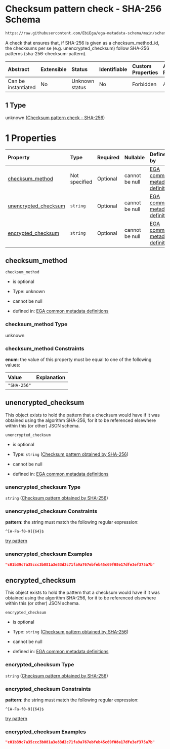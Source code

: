 # Checksum pattern check - SHA-256 Schema

```txt
https://raw.githubusercontent.com/EbiEga/ega-metadata-schema/main/schemas/EGA.common-definitions.json#/definitions/checksum-pattern-check/anyOf/1
```

A check that ensures that, if SHA-256 is given as a checksum\_method\_id, the checksums per se (e.g. unencrypted\_checksum) follow SHA-256 patterns (sha-256-checksum-pattern).

| Abstract            | Extensible | Status         | Identifiable | Custom Properties | Additional Properties | Access Restrictions | Defined In                                                                                           |
| :------------------ | :--------- | :------------- | :----------- | :---------------- | :-------------------- | :------------------ | :--------------------------------------------------------------------------------------------------- |
| Can be instantiated | No         | Unknown status | No           | Forbidden         | Allowed               | none                | [EGA.common-definitions.json\*](../../../schemas/EGA.common-definitions.json "open original schema") |

## 1 Type

unknown ([Checksum pattern check - SHA-256](ega-12-definitions-check-checksum-checks-based-on-its-method-anyof-checksum-pattern-check---sha-256.md))

# 1 Properties

| Property                                       | Type          | Required | Nullable       | Defined by                                                                                                                                                                                                                                                                                                                                          |
| :--------------------------------------------- | :------------ | :------- | :------------- | :-------------------------------------------------------------------------------------------------------------------------------------------------------------------------------------------------------------------------------------------------------------------------------------------------------------------------------------------------- |
| [checksum\_method](#checksum_method)           | Not specified | Optional | cannot be null | [EGA common metadata definitions](ega-12-definitions-check-checksum-checks-based-on-its-method-anyof-checksum-pattern-check---sha-256-properties-checksum_method.md "https://raw.githubusercontent.com/EbiEga/ega-metadata-schema/main/schemas/EGA.common-definitions.json#/definitions/checksum-pattern-check/anyOf/1/properties/checksum_method") |
| [unencrypted\_checksum](#unencrypted_checksum) | `string`      | Optional | cannot be null | [EGA common metadata definitions](ega-12-definitions-checksum-pattern-obtained-by-sha-256.md "https://raw.githubusercontent.com/EbiEga/ega-metadata-schema/main/schemas/EGA.common-definitions.json#/definitions/checksum-pattern-check/anyOf/1/properties/unencrypted_checksum")                                                                   |
| [encrypted\_checksum](#encrypted_checksum)     | `string`      | Optional | cannot be null | [EGA common metadata definitions](ega-12-definitions-checksum-pattern-obtained-by-sha-256.md "https://raw.githubusercontent.com/EbiEga/ega-metadata-schema/main/schemas/EGA.common-definitions.json#/definitions/checksum-pattern-check/anyOf/1/properties/encrypted_checksum")                                                                     |

## checksum\_method



`checksum_method`

*   is optional

*   Type: unknown

*   cannot be null

*   defined in: [EGA common metadata definitions](ega-12-definitions-check-checksum-checks-based-on-its-method-anyof-checksum-pattern-check---sha-256-properties-checksum_method.md "https://raw.githubusercontent.com/EbiEga/ega-metadata-schema/main/schemas/EGA.common-definitions.json#/definitions/checksum-pattern-check/anyOf/1/properties/checksum_method")

### checksum\_method Type

unknown

### checksum\_method Constraints

**enum**: the value of this property must be equal to one of the following values:

| Value       | Explanation |
| :---------- | :---------- |
| `"SHA-256"` |             |

## unencrypted\_checksum

This object exists to hold the pattern that a checksum would have if it was obtained using the algorithm SHA-256, for it to be referenced elsewhere within this (or other) JSON schema.

`unencrypted_checksum`

*   is optional

*   Type: `string` ([Checksum pattern obtained by SHA-256](ega-12-definitions-checksum-pattern-obtained-by-sha-256.md))

*   cannot be null

*   defined in: [EGA common metadata definitions](ega-12-definitions-checksum-pattern-obtained-by-sha-256.md "https://raw.githubusercontent.com/EbiEga/ega-metadata-schema/main/schemas/EGA.common-definitions.json#/definitions/checksum-pattern-check/anyOf/1/properties/unencrypted_checksum")

### unencrypted\_checksum Type

`string` ([Checksum pattern obtained by SHA-256](ega-12-definitions-checksum-pattern-obtained-by-sha-256.md))

### unencrypted\_checksum Constraints

**pattern**: the string must match the following regular expression:&#x20;

```regexp
^[A-Fa-f0-9]{64}$
```

[try pattern](https://regexr.com/?expression=%5E%5BA-Fa-f0-9%5D%7B64%7D%24 "try regular expression with regexr.com")

### unencrypted\_checksum Examples

```json
"c01b39c7a35ccc3b081a3e83d2c71fa9a767ebfeb45c69f08e17dfe3ef375a7b"
```

## encrypted\_checksum

This object exists to hold the pattern that a checksum would have if it was obtained using the algorithm SHA-256, for it to be referenced elsewhere within this (or other) JSON schema.

`encrypted_checksum`

*   is optional

*   Type: `string` ([Checksum pattern obtained by SHA-256](ega-12-definitions-checksum-pattern-obtained-by-sha-256.md))

*   cannot be null

*   defined in: [EGA common metadata definitions](ega-12-definitions-checksum-pattern-obtained-by-sha-256.md "https://raw.githubusercontent.com/EbiEga/ega-metadata-schema/main/schemas/EGA.common-definitions.json#/definitions/checksum-pattern-check/anyOf/1/properties/encrypted_checksum")

### encrypted\_checksum Type

`string` ([Checksum pattern obtained by SHA-256](ega-12-definitions-checksum-pattern-obtained-by-sha-256.md))

### encrypted\_checksum Constraints

**pattern**: the string must match the following regular expression:&#x20;

```regexp
^[A-Fa-f0-9]{64}$
```

[try pattern](https://regexr.com/?expression=%5E%5BA-Fa-f0-9%5D%7B64%7D%24 "try regular expression with regexr.com")

### encrypted\_checksum Examples

```json
"c01b39c7a35ccc3b081a3e83d2c71fa9a767ebfeb45c69f08e17dfe3ef375a7b"
```
